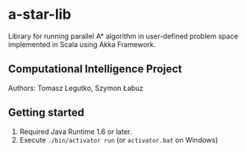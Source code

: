 # a-star-lib

Library for running parallel A* algorithm in user-defined problem space implemented in Scala using Akka Framework.

## Computational Intelligence Project

Authors: Tomasz Legutko, Szymon Łabuz

## Getting started

1. Required Java Runtime 1.6 or later.
2. Execute `./bin/activator run` (or `activator.bat` on Windows)